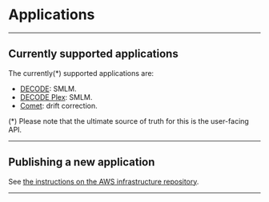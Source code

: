 # Applications

---

## Currently supported applications

The currently(*) supported applications are:

 - [DECODE](https://github.com/ries-lab/DECODE_Internal/tree/dockerfile_stable): SMLM.
 - [DECODE Plex](https://github.com/ries-lab/DECODE_Internal/tree/future/dockerfile): SMLM.
 - [Comet](https://github.com/ries-lab/Comet): drift correction.

(*) Please note that the ultimate source of truth for this is the user-facing API.

---

## Publishing a new application
See [the instructions on the AWS infrastructure repository](https://github.com/ries-lab/DECODE_AWS_Infrastructure/blob/main/README.md).

---
